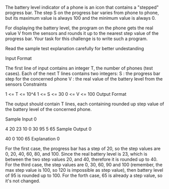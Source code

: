 The battery level indicator of a phone is an icon that contains a "stepped" progress bar. The step S on the progress bar varies from phone to phone, but its maximum value is always 100 and the minimum value is always 0.

For displaying the battery level, the program on the phone gets the real value V from the sensors and rounds it up to the nearest step value of the progress bar. Your task for this challenge is to write such a program.

Read the sample test explanation carefully for better undestanding

Input Format

The first line of input contains an integer T, the number of phones (test cases).
Each of the next T lines contains two integers:
S : the progress bar step for the concerned phone
V : the real value of the battery level from the sensors
Constraints

1 <= T <= 10^4
1 <= S <= 30
0 <= V <= 100
Output Format

The output should contain T lines, each containing rounded up step value of the battery level of the concerned phone.

Sample Input 0

4
20 23
10 0
30 95
5 65
Sample Output 0

40
0
100
65
Explanation 0

For the first case, the progress bar has a step of 20, so the step values are 0, 20, 40, 60, 80, and 100. Since the real battery level is 23, which is between the two step values 20, and 40, therefore it is rounded up to 40.
For the third case, the step values are 0, 30, 60, 90 and 100 (remember, the max step value is 100, so 120 is impossible as step value), then battery level of 95 is rounded up to 100.
For the forth case, 65 is already a step value, so it's not changed.